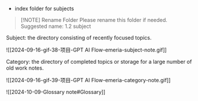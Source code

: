 - index folder for subjects

> [!NOTE] Rename Folder
> Please rename this folder if needed.
> Suggested name: 1.2 subject

Subject: the directory consisting of recently focused topics.

![[2024-09-16-gif-38-项目-GPT AI Flow-emeria-subject-note.gif]]

Category: the directory of completed topics or storage for a large number of old work notes.

![[2024-09-16-gif-39-项目-GPT AI Flow-emeria-category-note.gif]]

![[2024-10-09-Glossary note#Glossary]]
